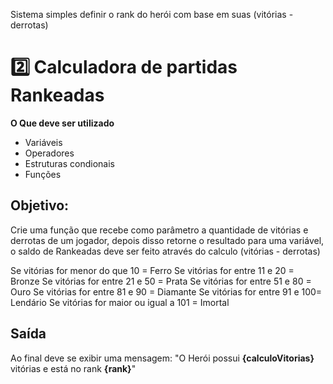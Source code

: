 Sistema simples definir o rank do herói com base em suas (vitórias - derrotas)
 
 # 2️⃣ Calculadora de partidas Rankeadas
**O Que deve ser utilizado**

- Variáveis
- Operadores
- Estruturas condionais
- Funções

## Objetivo:

Crie uma função que recebe como parâmetro a quantidade de vitórias e derrotas de um jogador,
depois disso retorne o resultado para uma variável, o saldo de Rankeadas deve ser feito através do calculo (vitórias - derrotas)

Se vitórias for menor do que 10 = Ferro
Se vitórias for entre 11 e 20 = Bronze
Se vitórias for entre 21 e 50 = Prata
Se vitórias for entre 51 e 80 = Ouro
Se vitórias for entre 81 e 90 = Diamante
Se vitórias for entre 91 e 100= Lendário
Se vitórias for maior ou igual a 101 = Imortal

## Saída

Ao final deve se exibir uma mensagem:
"O Herói possui **{calculoVitorias}** vitórias e está no rank **{rank}**"

